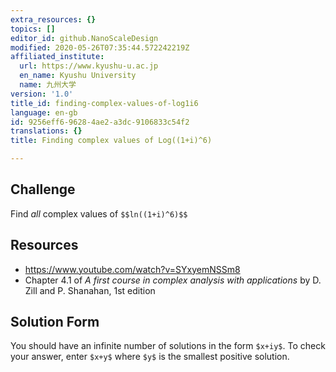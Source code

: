 ```yaml
---
extra_resources: {}
topics: []
editor_id: github.NanoScaleDesign
modified: 2020-05-26T07:35:44.572242219Z
affiliated_institute:
  url: https://www.kyushu-u.ac.jp
  en_name: Kyushu University
  name: 九州大学
version: '1.0'
title_id: finding-complex-values-of-log1i6
language: en-gb
id: 9256eff6-9628-4ae2-a3dc-9106833c54f2
translations: {}
title: Finding complex values of Log((1+i)^6)

---
```


## Challenge
Find *all* complex values of `$$ln((1+i)^6)$$`

## Resources
- https://www.youtube.com/watch?v=SYxyemNSSm8
- Chapter 4.1 of *A first course in complex analysis with applications* by D. Zill and P. Shanahan, 1st edition


## Solution Form
You should have an infinite number of solutions in the form `$x+iy$`.
To check your answer, enter `$x+y$` where `$y$` is the smallest positive solution.